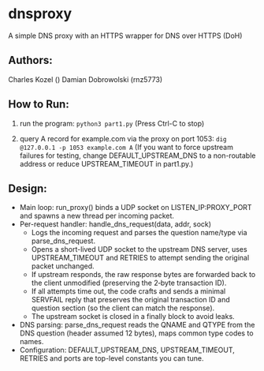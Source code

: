 # dnsproxy
A simple DNS proxy with an HTTPS wrapper for DNS over HTTPS (DoH)

## Authors: 
Charles Kozel ()
Damian Dobrowolski (rnz5773)

## How to Run:
1. run the program: `python3 part1.py`
(Press Ctrl-C to stop)

2. query A record for example.com via the proxy on port 1053: `dig @127.0.0.1 -p 1053 example.com A`
(If you want to force upstream failures for testing, change DEFAULT_UPSTREAM_DNS to a non-routable address or reduce UPSTREAM_TIMEOUT in part1.py.)

## Design:
* Main loop: run_proxy() binds a UDP socket on LISTEN_IP:PROXY_PORT and spawns a new thread per incoming packet.
* Per-request handler: handle_dns_request(data, addr, sock)
    * Logs the incoming request and parses the question name/type via parse_dns_request.
    * Opens a short-lived UDP socket to the upstream DNS server, uses UPSTREAM_TIMEOUT and RETRIES to attempt sending the original packet unchanged.
    * If upstream responds, the raw response bytes are forwarded back to the client unmodified (preserving the 2‑byte transaction ID).
    * If all attempts time out, the code crafts and sends a minimal SERVFAIL reply that preserves the original transaction ID and question section (so the client can match the response).
    * The upstream socket is closed in a finally block to avoid leaks.
* DNS parsing: parse_dns_request reads the QNAME and QTYPE from the DNS question (header assumed 12 bytes), maps common type codes to names.
* Configuration: DEFAULT_UPSTREAM_DNS, UPSTREAM_TIMEOUT, RETRIES and ports are top-level constants you can tune.